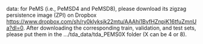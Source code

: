 data: for PeMS (i.e., PeMSD4 and PeMSD8), please download its zigzag persistence image (ZPI) on Dropbox https://www.dropbox.com/sh/ry0klyksjk22mtu/AAAhi1BvfHZnpjK16tfuZmnUa?dl=0. After downloading the corresponding train, validation, and test sets, please put them in the …/tda_data/tda_PEMS0X folder (X can be 4 or 8).

